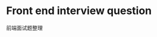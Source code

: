# Front end interview question
前端面试题整理

[列举几个css中可继承和不可继承的元素]: https://github.com/lingdianyiyuan/FEIQ/blob/master/%E5%88%97%E4%B8%BE%E5%87%A0%E4%B8%AAcss%E4%B8%AD%E5%8F%AF%E7%BB%A7%E6%89%BF%E5%92%8C%E4%B8%8D%E5%8F%AF%E7%BB%A7%E6%89%BF%E7%9A%84%E5%85%83%E7%B4%A0.md

